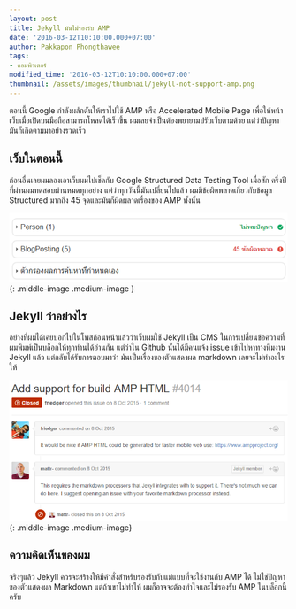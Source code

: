 ```yaml
---
layout: post
title: Jekyll มันไม่รองรับ AMP
date: '2016-03-12T10:10:00.000+07:00'
author: Pakkapon Phongthawee
tags:
- คอมพิวเตอร์
modified_time: '2016-03-12T10:10:00.000+07:00'
thumbnail: /assets/images/thumbnail/jekyll-not-support-amp.png
---
```

ตอนนี้ Google กำลังผลักดันให้เราไปใช้ AMP หรือ Accelerated Mobile Page เพื่อให้หน้าเว็บเมื่อเปิดบนมือถือสามารถโหลดได้เร็วขึ้น ผมเลยจำเป็นต้องพยายามปรับเว็บตามด้วย แต่ว่าปัญหามันก็เกิดตามมาอย่างรวดเร็ว

## เว็บในตอนนี้

ก่อนอื่นเลยผมลองเอาเว็บผมไปเช็คกับ Google Structured Data Testing Tool เมื่อสัก ครึ่งปีที่ผ่านผมทดสอบผ่านหมดทุกอย่าง แต่ว่าทุกวันนี้มันเปลี่ยนไปแล้ว ผมมีข้อผิดพลาดเกี่ยวกับข้อมูล Structured มากถึง 45 จุดและมันก็ผิดผลาดเรื่องของ AMP ทั้งนั้น

![](/assets/images/post/jekyll-not-support-amp/structer-test-failed.png){: .middle-image .medium-image }

## Jekyll ว่าอย่างไร

อย่างที่ผมได้เคยบอกไปในโพสก่อนหน้าแล้วว่าเว็บผมใช้ Jekyll เป็น CMS ในการเปลี่ยนข้อความที่ผมพิมพ์เป็นบล็อกให้ทุกท่านได้อ่านกัน แต่ว่าใน Github นั้นได้มีคนแจ้ง issue เข้าไปหาทางทีมงาน Jekyll แล้ว แต่กลับได้รับการตอบมาว่า มันเป็นเรื่องของตัวแสดงผล markdown เลยจะไม่ทำอะไรให้

![](/assets/images/post/jekyll-not-support-amp/jekyll-issue.png){: .middle-image .medium-image}

## ความคิดเห็นของผม

จริงๆแล้ว Jekyll ควรจะสร้างให้มีคำสั่งสำหรับรองรับกับแม่แบบที่จะใช้งานกับ AMP ได้ ไม่ใช่ปัญหาของตัวแสดงผล Markdown แต่ถ้าเขาไม่ทำให้ ผมก็อาจจะต้องทำใจและไม่รองรับ AMP ในบล็อกนี้ครับ
